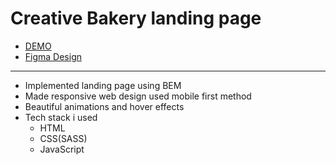 # Creative Bakery landing page
- [DEMO](https://mtctxd.github.io/creativeBakery-landing/)
- [Figma Design](https://www.figma.com/file/dY3izAm0Vspsmra4lQWQIP/Bakerlab-(FE)?node-id=11342%3A1117)
--------
* Implemented landing page using BEM
* Made responsive web design used mobile first method
* Beautiful animations and hover effects
* Tech stack i used
  * HTML
  * CSS(SASS)
  * JavaScript

